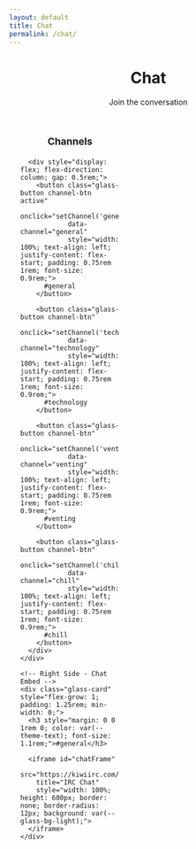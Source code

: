 ```yaml
---
layout: default
title: Chat
permalink: /chat/
---
```


<div class="main-content">
  <div class="glass-card" style="margin-bottom: 2rem;">
    <header class="page-header" style="margin-bottom: 0; text-align: center;">
      <h1>Chat</h1>
      <p>Join the conversation</p>
    </header>
  </div>
  
  <!-- Chat Layout with Sidebar -->
  <div style="display: flex; gap: 1rem; min-height: 700px; max-width: 100%;">
    <!-- Left Sidebar - Channel Buttons -->
    <div class="glass-card" style="width: 180px; flex-shrink: 0; padding: 1.25rem;">
      <h3 style="margin: 0 0 1.25rem 0; color: var(--theme-text); text-align: center; font-size: 1.1rem;">Channels</h3>
      
      <div style="display: flex; flex-direction: column; gap: 0.5rem;">
        <button class="glass-button channel-btn active" 
                onclick="setChannel('general')" 
                data-channel="general"
                style="width: 100%; text-align: left; justify-content: flex-start; padding: 0.75rem 1rem; font-size: 0.9rem;">
          #general
        </button>
        
        <button class="glass-button channel-btn" 
                onclick="setChannel('technology')" 
                data-channel="technology"
                style="width: 100%; text-align: left; justify-content: flex-start; padding: 0.75rem 1rem; font-size: 0.9rem;">
          #technology
        </button>
        
        <button class="glass-button channel-btn" 
                onclick="setChannel('venting')" 
                data-channel="venting"
                style="width: 100%; text-align: left; justify-content: flex-start; padding: 0.75rem 1rem; font-size: 0.9rem;">
          #venting
        </button>
        
        <button class="glass-button channel-btn" 
                onclick="setChannel('chill')" 
                data-channel="chill"
                style="width: 100%; text-align: left; justify-content: flex-start; padding: 0.75rem 1rem; font-size: 0.9rem;">
          #chill
        </button>
      </div>
    </div>
    
    <!-- Right Side - Chat Embed -->
    <div class="glass-card" style="flex-grow: 1; padding: 1.25rem; min-width: 0;">
      <h3 style="margin: 0 0 1rem 0; color: var(--theme-text); font-size: 1.1rem;">#general</h3>
      
      <iframe id="chatFrame"
        src="https://kiwiirc.com/nextclient/#irc://irc.libera.chat/#general"
        title="IRC Chat"
        style="width: 100%; height: 600px; border: none; border-radius: 12px; background: var(--glass-bg-light);">
      </iframe>
    </div>
  </div>
</div>

<style>
  .channel-btn {
    transition: all 0.3s ease;
    border: 1px solid var(--glass-border-light);
  }
  
  .channel-btn:hover {
    transform: translateX(5px);
    border-color: var(--theme-accent);
  }
  
  .channel-btn.active {
    background-color: var(--theme-accent);
    border-color: var(--theme-accent);
    color: var(--text-white);
  }
  
  .channel-btn.active:hover {
    background-color: var(--theme-accent);
    transform: translateX(5px);
  }
  
  /* Responsive adjustments for chat layout */
  @media (max-width: 768px) {
    .main-content > div:last-child {
      flex-direction: column;
    }
    
    .main-content > div:last-child > div:first-child {
      width: 100%;
      margin-bottom: 1rem;
    }
    
    .main-content > div:last-child > div:first-child > div {
      flex-direction: row;
      flex-wrap: wrap;
      gap: 0.5rem;
    }
    
    .main-content > div:last-child > div:first-child .glass-button {
      width: auto;
      flex: 1;
      min-width: 120px;
    }
  }
</style>

<script src="{{ "/assets/js/irc-themer.js" | relative_url }}" defer></script>
<script>
  function setChannel(channelName) {
    console.log('Switching to channel:', channelName);
    
    const iframe = document.getElementById('chatFrame');
    const server = 'irc.libera.chat';
    
    // Construct the new URL with the correct Kiwi IRC format
    const newUrl = `https://kiwiirc.com/nextclient/#irc://${server}/#${channelName}`;
    
    console.log('New URL:', newUrl);
    
    // Update the iframe source
    iframe.src = newUrl;

    // Update active button
    document.querySelectorAll('.channel-btn').forEach(btn => {
      btn.classList.remove('active');
    });
    document.querySelector(`[data-channel="${channelName}"]`).classList.add('active');
    
    // Update channel title
    document.querySelector('.glass-card:last-child h3').textContent = `#${channelName}`;

    // Let the themer know something happened so it can reapply theming
    setTimeout(() => {
      window.dispatchEvent(new Event('channelChanged'));
    }, 100);
  }
</script> 
